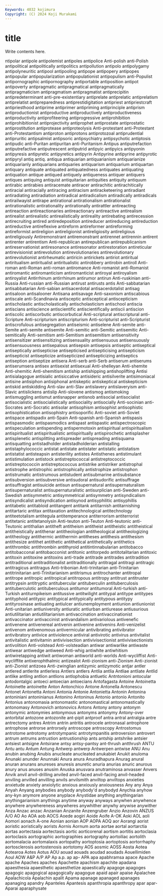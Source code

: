 ```yaml
---
Keywords: 4032 kojimura
Copyright: (C) 2024 Koji Murakami
---
```


# title

Write contents here.



ntipolar antipole
antipolemist antipoles antipolice Anti-polish anti-Polish antipolitical antipolitically antipolitics antipollution antipolo
antipolygamy antipolyneuritic antipool antipooling antipope antipopery antipopes antipopular antipopularization antipopulationist
antipopulism anti-Populist antipornographic antipornography antiportable antiposition antipot antipoverty antipragmatic antipragmatical
antipragmatically antipragmaticism antipragmatism antipragmatist antiprecipitin antipredeterminant anti-pre-existentiary antiprelate antiprelatic antiprelatism
antiprelatist antipreparedness antiprestidigitation antipriest antipriestcraft antipriesthood antiprime antiprimer antipriming antiprinciple
antiprism antiproductionist antiproductive antiproductively antiproductiveness antiproductivity antiprofiteering antiprogressive antiprohibition antiprohibitionist
antiprojectivity antiprophet antiprostate antiprostatic antiprostitution antiprotease antiproteolysis Anti-protestant anti-Protestant anti-Protestantism
antiproton antiprotons antiprotozoal antiprudential antipruritic antipsalmist antipsoric antipsychiatry antipsychotic antiptosis
antipudic anti-Puritan antipuritan anti-Puritanism Antipus antiputrefaction antiputrefactive antiputrescent antiputrid antipyic
antipyics antipyonin antipyresis antipyretic antipyretics antipyrin Antipyrine antipyrine antipyrotic antipyryl
antiq antiq. antiqua antiquarian antiquarianism antiquarianize antiquarianly antiquarians antiquaries antiquarism
antiquarium antiquartan antiquary antiquate antiquated antiquatedness antiquates antiquating antiquation antique
antiqued antiquely antiqueness antiquer antiquers antiques antiquing antiquist antiquitarian antiquities
antiquity antiquum antirabic antirabies antiracemate antiracer antirachitic antirachitically antiracial antiracially
antiracing antiracism antiracketeering antiradiant antiradiating antiradiation antiradical antiradicalism antiradically antiradicals
antirailwayist antirape antirational antirationalism antirationalist antirationalistic antirationality antirationally antirattler antireacting
antireaction antireactionaries antireactionary antireactive antirealism antirealist antirealistic antirealistically antireality antirebating
antirecession antirecruiting antired antiredeposition antireducer antireducing antireduction antireductive antireflexive antireform
antireformer antireforming antireformist antireligion antireligionist antireligiosity antireligious antireligiously Antiremonstrant antiremonstrant
antirennet antirennin antirent antirenter antirentism Anti-republican antirepublican antirepublicanism antireservationist antiresonance
antiresonator antirestoration antireticular antirevisionist antirevolution antirevolutionaries antirevolutionary antirevolutionist antirheumatic antiricin
antirickets antiriot antiritual antiritualism antiritualist antiritualistic antirobbery antirobin antiroll Anti-roman
anti-Roman anti-roman antiromance Anti-romanist anti-Romanist antiromantic antiromanticism antiromanticist antiroyal antiroyalism
antiroyalist Antirrhinum antirrhinum antirumor antirun Anti-ruskinian anti-Russia Anti-russian anti-Russian antirust
antirusts antis Anti-sabbatarian antisabbatarian Anti-sabian antisacerdotal antisacerdotalist antisag antisaloon antisalooner
Antisana antisavage Anti-saxonism antiscabious antiscale anti-Scandinavia antisceptic antisceptical antiscepticism antischolastic
antischolastically antischolasticism antischool antiscia antiscians antiscience antiscientific antiscientifically antiscii antiscion
antiscolic antiscorbutic antiscorbutical Anti-scriptural antiscriptural anti-Scripture Anti-scripturism antiscripturism Anti-scripturist anti-Scripturist
antiscrofulous antisegregation antiseismic antiselene Anti-semite anti-Semite anti-semite antisemite Anti-semitic anti-Semitic
antisemitic Anti-semitically Anti-semitism anti-Semitism antisemitism antisensitivity antisensitizer antisensitizing antisensuality antisensuous
antisensuously antisensuousness antisepalous antisepsin antisepsis antiseptic antiseptical antiseptically antisepticise antisepticised
antisepticising antisepticism antisepticist antisepticize antisepticized antisepticizing antiseptics antiseption antiseptize antisera
Anti-serb anti-Serb antiserum antiserums antiserumsera antisex antisexist antisexual Anti-shelleyan Anti-shemite
Anti-shemitic Anti-shemitism antiship antishipping antishoplifting Antisi antisialagogue antisialic antisiccative antisideric
antisilverite antisimoniacal antisine antisiphon antisiphonal antiskeptic antiskeptical antiskepticism antiskid antiskidding
Anti-slav anti-Slav antislavery antislaveryism anti-Slavic antislickens antislip Anti-slovene antismog antismoking
antismuggling antismut antisnapper antisnob antisocial antisocialist antisocialistic antisocialistically antisociality antisocially
Anti-socinian anti-Socrates anti-Socratic antisolar antisophism antisophist antisophistic antisophistication antisophistry antisoporific
Anti-soviet anti-Soviet antispace antispadix anti-Spain Anti-spanish anti-Spanish antispasis antispasmodic antispasmodics
antispast antispastic antispectroscopic antispeculation antispending antispermotoxin antispiritual antispiritualism antispiritualist antispiritualistic
antispiritually antispirochetic antisplasher antisplenetic antisplitting antispreader antispreading antisquama antisquatting antistadholder
antistadholderian antistalling antistaphylococcic antistat antistate antistater antistatic antistatism antistatist antisteapsin
antisterility antistes Antisthenes antistimulant antistimulation antistock antistreptococcal antistreptococcic antistreptococcin antistreptococcus
antistrike antistriker antistrophal antistrophe antistrophic antistrophically antistrophize antistrophon antistrumatic antistrumous
antistudent antisubmarine antisubstance antisubversion antisubversive antisudoral antisudorific antisuffrage antisuffragist antisuicide
antisun antisupernatural antisupernaturalism antisupernaturalist antisupernaturalistic antisurplician anti-Sweden anti-Swedish antisymmetric antisymmetrical
antisymmetry antisyndicalism antisyndicalist antisyndication antisynod antisyphilitic antisyphillis antitabetic antitabloid antitangent
antitank antitarnish antitarnishing antitartaric antitax antitaxation antitechnological antitechnology antiteetotalism antitegula
antitemperance antiterrorism antiterrorist antitetanic antitetanolysin Anti-teuton anti-Teuton Anti-teutonic anti-Teutonic antithalian
antitheft antitheism antitheist antitheistic antitheistical antitheistically antithenar antitheologian antitheological antitheologizing
antitheology antithermic antithermin antitheses antithesis antithesism antithesize antithet antithetic antithetical
antithetically antithetics antithrombic antithrombin antithyroid antitintinnabularian antitobacco antitobacconal antitobacconist antitonic
antitorpedo antitotalitarian antitoxic antitoxin antitoxine antitoxins anti-trade antitrade antitrades antitradition
antitraditional antitraditionalist antitraditionally antitragal antitragi antitragic antitragicus antitragus Anti-tribonian Anti-trinitarian
anti-Trinitarian antitrinitarian anti-Trinitarianism antitrismus antitrochanter antitropal antitrope antitropic antitropical antitropous
antitropy antitrust antitruster antitrypsin antitryptic antitubercular antituberculin antituberculosis antituberculotic antituberculous
antitumor antitumoral Anti-turkish anti-Turkish antiturnpikeism antitussive antitwilight antitypal antitype antitypes
antityphoid antitypic antitypical antitypically antitypous antitypy antityrosinase antiuating antiulcer antiunemployment
antiunion antiunionist Anti-unitarian antiuniversity antiuratic antiurban antiurease antiusurious antiutilitarian antiutilitarianism
antivaccination antivaccinationist antivaccinator antivaccinist antivandalism antivariolous antivenefic antivenene antivenereal antivenin
antivenine antivenins Anti-venizelist antivenom antivenomous antivermicular antivibrating antivibrator antivibratory antivice
antiviolence antiviral antivirotic antivirus antivitalist antivitalistic antivitamin antivivisection antivivisectionist antivivisectionists
antivolition Anti-volstead Anti-volsteadian antiwar antiwarlike antiwaste antiwear antiwedge antiweed Anti-whig
antiwhite antiwhitism antiwiretapping antiwit antiwoman antiworld anti-worlds Anti-wycliffist Anti-wycliffite antixerophthalmic
antizealot Anti-zionism anti-Zionism Anti-zionist anti-Zionist antizoea Anti-zwinglian antizymic antizymotic antjar
antler antlered antlerite antlerless Antlers antlers Antlia antlia Antliae antliate
Antlid antlike antling antlion antlions antlophobia antluetic Antntonioni antocular antodontalgic
antoeci antoecian antoecians Antofagasta Antoine Antoinetta Antoinette antoinette Anton Antonchico
Antone Antonella Antonescu Antonet Antonetta Antoni Antonia Antonie Antonietta Antonin
Antonina antoniniani antoninianus Antonino Antoninus Antonio antonio Antonito Antonius antonomasia
antonomastic antonomastical antonomastically antonomasy Antonovich antonovics Antons Antony antony antonym
antonymic antonymies antonymous antonyms antonymy Antony-over antorbital antozone antozonite ant-pipit
antproof antra antral antralgia antre antrectomy antres Antrim antrin antritis
antrocele antronasal antrophore antrophose antrorse antrorsely antroscope antroscopy Antrostomus antrotome
antrotomy antrotympanic antrotympanitis antroversion antrovert antrum antrums antrustion antrustionship ants
antship antshrike antsier antsiest antsigne Antsirane antsy antsy-pantsy ant-thrush antthrush
ANTU Antu antu Antum Antung Antwerp antwerp Antwerpen antwise ANU
Anu anubin anubing Anubis anucleate anucleated anukabiet Anukit anuloma Anunaki
anunder Anunnaki Anura anura Anuradhapura Anurag anural anuran anurans anureses
anuresis anuretic anuria anurias anuric anurous anury anus anuses anusim
Anuska anusvara anutraminosa anvasser Anvers Anvik anvil anvil-drilling anviled anvil-faced
anvil-facing anvil-headed anviling anvilled anvilling anvils anvilsmith anviltop anviltops anxieties
anxietude anxiety anxiolytic anxious anxiously anxiousness Any any Anya Anyah
Anyang anybodies anybody anybody'd anybodyd Anychia anyhow any-kyn anymore anyone
anyplace Anystidae anything anythingarian anythingarianism anythings anytime anyway anyways anywhen
anywhence anywhere anywhereness anywheres anywhither anywhy anywise anywither Anza Anzac
anzac Anzanian Anzanite Anzengruber Anzio Anzovin ANZUS A/O AO Ao
AOA aob AOCS Aoede aogiri Aoide Aoife A-OK Aoki AOL
aoli Aomori aonach A-one Aonian aonian AOP AOPA AOQ aor
Aorangi aorist aoristic aoristically aorists Aornis Aornum aorta aortae aortal
aortarctia aortas aortectasia aortectasis aortic aorticorenal aortism aortitis aortoclasia aortoclasis
aortographic aortographies aortography aortoiliac aortolith aortomalacia aortomalaxis aortopathy aortoptosia aortoptosis
aortorrhaphy aortosclerosis aortostenosis aortotomy AOS aosmic AOSS Aosta Aotea Aotearoa
Aotes Aotus AOU aouad aouads aoudad aoudads Aouellimiden Aoul AOW
A&P A/P AP Ap a.p. ap ap- APA apa apabhramsa
apace Apache apache Apaches apaches Apachette apachism apachite apadana apaesthesia
apaesthetic apaesthetize apaestically apagoge apagoges apagogic apagogical apagogically apagogue apaid
apair apaise Apalachee Apalachicola Apalachin apalit Apama apanage apanaged apanages
apanaging apandry Apanteles Apantesis apanthropia apanthropy apar apar- Aparai aparaphysate
